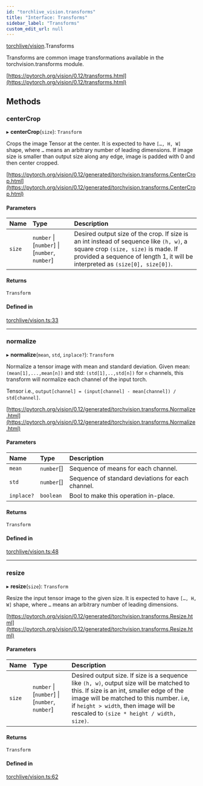 ```yaml
---
id: "torchlive_vision.transforms"
title: "Interface: Transforms"
sidebar_label: "Transforms"
custom_edit_url: null
---
```


[torchlive/vision](../modules/torchlive_vision.md).Transforms

Transforms are common image transformations available in the
torchvision.transforms module.

[https://pytorch.org/vision/0.12/transforms.html](https://pytorch.org/vision/0.12/transforms.html)

## Methods

### centerCrop

▸ **centerCrop**(`size`): `Transform`

Crops the image Tensor at the center. It is expected to have `[…, H, W]`
shape, where `…` means an arbitrary number of leading dimensions. If image
size is smaller than output size along any edge, image is padded with 0
and then center cropped.

[https://pytorch.org/vision/0.12/generated/torchvision.transforms.CenterCrop.html](https://pytorch.org/vision/0.12/generated/torchvision.transforms.CenterCrop.html)

#### Parameters

| Name | Type | Description |
| :------ | :------ | :------ |
| `size` | `number` \| [`number`] \| [`number`, `number`] | Desired output size of the crop. If size is an int instead of sequence like `(h, w)`, a square crop `(size, size)` is made. If provided a sequence of length 1, it will be interpreted as `(size[0], size[0])`. |

#### Returns

`Transform`

#### Defined in

[torchlive/vision.ts:33](https://github.com/pytorch/live/blob/c9fb05a/react-native-pytorch-core/src/torchlive/vision.ts#L33)

___

### normalize

▸ **normalize**(`mean`, `std`, `inplace?`): `Transform`

Normalize a tensor image with mean and standard deviation. Given mean:
`(mean[1],...,mean[n])` and std: `(std[1],..,std[n])` for `n` channels,
this transform will normalize each channel of the input torch.

Tensor i.e., `output[channel] = (input[channel] - mean[channel]) / std[channel]`.

[https://pytorch.org/vision/0.12/generated/torchvision.transforms.Normalize.html](https://pytorch.org/vision/0.12/generated/torchvision.transforms.Normalize.html)

#### Parameters

| Name | Type | Description |
| :------ | :------ | :------ |
| `mean` | `number`[] | Sequence of means for each channel. |
| `std` | `number`[] | Sequence of standard deviations for each channel. |
| `inplace?` | `boolean` | Bool to make this operation in-place. |

#### Returns

`Transform`

#### Defined in

[torchlive/vision.ts:48](https://github.com/pytorch/live/blob/c9fb05a/react-native-pytorch-core/src/torchlive/vision.ts#L48)

___

### resize

▸ **resize**(`size`): `Transform`

Resize the input tensor image to the given size. It is expected to have
`[…, H, W]` shape, where `…` means an arbitrary number of leading
dimensions.

[https://pytorch.org/vision/0.12/generated/torchvision.transforms.Resize.html](https://pytorch.org/vision/0.12/generated/torchvision.transforms.Resize.html)

#### Parameters

| Name | Type | Description |
| :------ | :------ | :------ |
| `size` | `number` \| [`number`] \| [`number`, `number`] | Desired output size. If size is a sequence like `(h, w)`, output size will be matched to this. If size is an int, smaller edge of the image will be matched to this number. i.e, if `height > width`, then image will be rescaled to `(size * height / width, size)`. |

#### Returns

`Transform`

#### Defined in

[torchlive/vision.ts:62](https://github.com/pytorch/live/blob/c9fb05a/react-native-pytorch-core/src/torchlive/vision.ts#L62)
